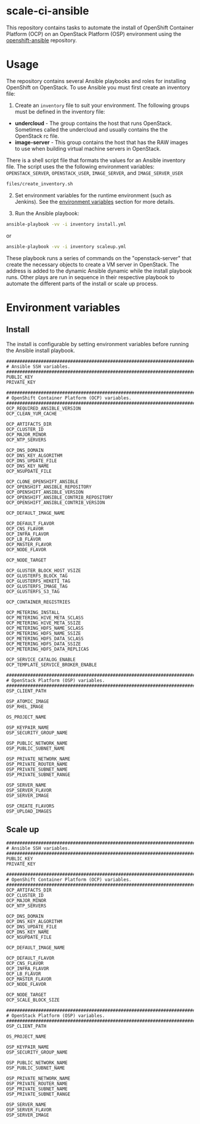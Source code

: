 # scale-ci-ansible

This repository contains tasks to automate the install of OpenShift Container
Platform (OCP) on an OpenStack Platform (OSP) environment using the
[openshift-ansible](https://github.com/openshift/openshift-ansible.git)
repository.

# Usage

The repository contains several Ansible playbooks and roles for installing
OpenShift on OpenStack. To use Ansible you must first create an inventory file:  

1. Create an `inventory` file to suit your environment. The following groups
must be defined in the inventory file:  
* **undercloud** - The group contains the host that runs OpenStack. Sometimes
called the undercloud and usually contains the the OpenStack rc file.
* **image-server** - This group contains the host that has the RAW images to use
when building virtual machine servers in OpenStack.

There is a shell script file that formats the values for an Ansible inventory
file. The script uses the the following environment variables:  
`OPENSTACK_SERVER`, `OPENSTACK_USER`, `IMAGE_SERVER`, and `IMAGE_SERVER_USER`

```sh
files/create_inventory.sh
```

2. Set environment variables for the runtime environment (such as Jenkins). See
the [environment variables](#environment_variables) section for more details.

3. Run the Ansible playbook:
```sh
ansible-playbook -vv -i inventory install.yml
```
or
```sh
ansible-playbook -vv -i inventory scaleup.yml
```

These playbook runs a series of commands on the "openstack-server" that create
the necessary objects to create a VM server in OpenStack. The address is added
to the dynamic Ansible dynamic while the install playbook runs. Other plays
are run in sequence in their respective playbook to automate the different
parts of the install or scale up process.

# Environment variables

## Install

The install is configurable by setting environment variables before running the
Ansible install playbook.

```
###############################################################################
# Ansible SSH variables.
###############################################################################
PUBLIC_KEY
PRIVATE_KEY

###############################################################################
# OpenShift Container Platform (OCP) variables.
###############################################################################
OCP_REQUIRED_ANSIBLE_VERSION
OCP_CLEAN_YUM_CACHE

OCP_ARTIFACTS_DIR
OCP_CLUSTER_ID
OCP_MAJOR_MINOR
OCP_NTP_SERVERS

OCP_DNS_DOMAIN
OCP_DNS_KEY_ALGORITHM
OCP_DNS_UPDATE_FILE
OCP_DNS_KEY_NAME
OCP_NSUPDATE_FILE

OCP_CLONE_OPENSHIFT_ANSIBLE
OCP_OPENSHIFT_ANSIBLE_REPOSITORY
OCP_OPENSHIFT_ANSIBLE_VERSION
OCP_OPENSHIFT_ANSIBLE_CONTRIB_REPOSITORY
OCP_OPENSHIFT_ANSIBLE_CONTRIB_VERSION

OCP_DEFAULT_IMAGE_NAME

OCP_DEFAULT_FLAVOR
OCP_CNS_FLAVOR
OCP_INFRA_FLAVOR
OCP_LB_FLAVOR
OCP_MASTER_FLAVOR
OCP_NODE_FLAVOR

OCP_NODE_TARGET

OCP_GLUSTER_BLOCK_HOST_VSIZE
OCP_GLUSTERFS_BLOCK_TAG
OCP_GLUSTERFS_HEKETI_TAG
OCP_GLUSTERFS_IMAGE_TAG
OCP_GLUSTERFS_S3_TAG

OCP_CONTAINER_REGISTRIES

OCP_METERING_INSTALL
OCP_METERING_HIVE_META_SCLASS
OCP_METERING_HIVE_META_SSIZE
OCP_METERING_HDFS_NAME_SCLASS
OCP_METERING_HDFS_NAME_SSIZE
OCP_METERING_HDFS_DATA_SCLASS
OCP_METERING_HDFS_DATA_SSIZE
OCP_METERING_HDFS_DATA_REPLICAS

OCP_SERVICE_CATALOG_ENABLE
OCP_TEMPLATE_SERVICE_BROKER_ENABLE

###############################################################################
# OpenStack Platform (OSP) variables.
###############################################################################
OSP_CLIENT_PATH

OSP_ATOMIC_IMAGE
OSP_RHEL_IMAGE

OS_PROJECT_NAME

OSP_KEYPAIR_NAME
OSP_SECURITY_GROUP_NAME

OSP_PUBLIC_NETWORK_NAME
OSP_PUBLIC_SUBNET_NAME

OSP_PRIVATE_NETWORK_NAME
OSP_PRIVATE_ROUTER_NAME
OSP_PRIVATE_SUBNET_NAME
OSP_PRIVATE_SUBNET_RANGE

OSP_SERVER_NAME
OSP_SERVER_FLAVOR
OSP_SERVER_IMAGE

OSP_CREATE_FLAVORS
OSP_UPLOAD_IMAGES
```

## Scale up

```
###############################################################################
# Ansible SSH variables.
###############################################################################
PUBLIC_KEY
PRIVATE_KEY

###############################################################################
# OpenShift Container Platform (OCP) variables.
###############################################################################
OCP_ARTIFACTS_DIR
OCP_CLUSTER_ID
OCP_MAJOR_MINOR
OCP_NTP_SERVERS

OCP_DNS_DOMAIN
OCP_DNS_KEY_ALGORITHM
OCP_DNS_UPDATE_FILE
OCP_DNS_KEY_NAME
OCP_NSUPDATE_FILE

OCP_DEFAULT_IMAGE_NAME

OCP_DEFAULT_FLAVOR
OCP_CNS_FLAVOR
OCP_INFRA_FLAVOR
OCP_LB_FLAVOR
OCP_MASTER_FLAVOR
OCP_NODE_FLAVOR

OCP_NODE_TARGET
OCP_SCALE_BLOCK_SIZE

###############################################################################
# OpenStack Platform (OSP) variables.
###############################################################################
OSP_CLIENT_PATH

OS_PROJECT_NAME

OSP_KEYPAIR_NAME
OSP_SECURITY_GROUP_NAME

OSP_PUBLIC_NETWORK_NAME
OSP_PUBLIC_SUBNET_NAME

OSP_PRIVATE_NETWORK_NAME
OSP_PRIVATE_ROUTER_NAME
OSP_PRIVATE_SUBNET_NAME
OSP_PRIVATE_SUBNET_RANGE

OSP_SERVER_NAME
OSP_SERVER_FLAVOR
OSP_SERVER_IMAGE
```
